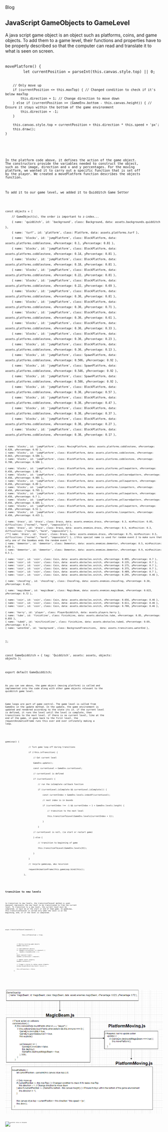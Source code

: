Blog

## JavaScript GameObjects to GameLevel

A java script game object is an object such as platforms, coins, and game objects. To add them to a game level, their functions and properties have to be properly described so that the computer can read and translate it to what is seen on screen. 

<code>
movePlatform() {
        let currentPosition = parseInt(this.canvas.style.top) || 0;

        // Only move up
        if (currentPosition <= this.maxTop) { // Changed condition to check if it's below maxTop
            this.direction = 1; // Change direction to move down
        } else if (currentPosition >= (GameEnv.bottom - this.canvas.height)) { // Ensure it stays within the bottom of the game environment
            this.direction = -1;
        }

        this.canvas.style.top = currentPosition + this.direction * this.speed + 'px';
        this.draw();
    }
<code>

In the platform code above, it defines the action of the game object. The constructors provide the variables needed to construct the object, such as the image, direction and x and y percentages. For the moving platform, we wanted it to carry out a specific function that is set off by the player. We created a movePlatform function describes the objects function. 

To add it to our game level, we added it to Quidditch Game Setter

<code>
const objects = [
    // GameObject(s), the order is important to z-index...
    { name: 'quidditch', id: 'background', class: Background, data: assets.backgrounds.quidditch },
    { name: 'turf', id: 'platform', class: Platform, data: assets.platforms.turf },
    { name: 'blocks', id: 'jumpPlatform', class: BlockPlatform, data: assets.platforms.cobblestone, xPercentage: 0.1, yPercentage: 0.81 },
    { name: 'blocks', id: 'jumpPlatform', class: BlockPlatform, data: assets.platforms.cobblestone, xPercentage: 0.14, yPercentage: 0.81 },
    { name: 'blocks', id: 'jumpPlatform', class: BlockPlatform, data: assets.platforms.cobblestone, xPercentage: 0.18, yPercentage: 0.81 },
    { name: 'blocks', id: 'jumpPlatform', class: BlockPlatform, data: assets.platforms.cobblestone, xPercentage: 0.22, yPercentage: 0.81 },
    { name: 'blocks', id: 'jumpPlatform', class: BlockPlatform, data: assets.platforms.cobblestone, xPercentage: 0.22, yPercentage: 0.69 },
    { name: 'blocks', id: 'jumpPlatform', class: BlockPlatform, data: assets.platforms.cobblestone, xPercentage: 0.30, yPercentage: 0.81 },
    { name: 'blocks', id: 'jumpPlatform', class: BlockPlatform, data: assets.platforms.cobblestone, xPercentage: 0.30, yPercentage: 0.71 },
    { name: 'blocks', id: 'jumpPlatform', class: BlockPlatform, data: assets.platforms.cobblestone, xPercentage: 0.30, yPercentage: 0.61 },
    { name: 'blocks', id: 'jumpPlatform', class: BlockPlatform, data: assets.platforms.cobblestone, xPercentage: 0.30, yPercentage: 0.33 },
    { name: 'blocks', id: 'jumpPlatform', class: BlockPlatform, data: assets.platforms.cobblestone, xPercentage: 0.30, yPercentage: 0.23 },
    { name: 'blocks', id: 'jumpPlatform', class: BlockPlatform, data: assets.platforms.cobblestone, xPercentage: 0.30, yPercentage: 0.13 },
    { name: 'blocks', id: 'jumpPlatform', class: SpawnPlatform, data: assets.platforms.cobblestone, xPercentage: 0.506, yPercentage: 0.92 },
    { name: 'blocks', id: 'jumpPlatform', class: SpawnPlatform, data: assets.platforms.cobblestone, xPercentage: 0.546, yPercentage: 0.92 },
    { name: 'blocks', id: 'jumpPlatform', class: SpawnPlatform, data: assets.platforms.cobblestone, xPercentage: 0.586, yPercentage: 0.92 },
    { name: 'blocks', id: 'jumpPlatform', class: BlockPlatform, data: assets.platforms.cobblestone, xPercentage: 0.38, yPercentage: 0.57 },
    { name: 'blocks', id: 'jumpPlatform', class: BlockPlatform, data: assets.platforms.cobblestone, xPercentage: 0.38, yPercentage: 0.47 },
    { name: 'blocks', id: 'jumpPlatform', class: BlockPlatform, data: assets.platforms.cobblestone, xPercentage: 0.38, yPercentage: 0.37 },
    { name: 'blocks', id: 'jumpPlatform', class: BlockPlatform, data: assets.platforms.cobblestone, xPercentage: 0.38, yPercentage: 0.27 },
    { name: 'blocks', id: 'jumpPlatform', class: BlockPlatform, data: assets.platforms.cobblestone, xPercentage: 0.38, yPercentage: 0.17 },

    { name: 'blocks', id: 'jumpPlatform', class: MovingPlatform, data: assets.platforms.cobblestone, xPercentage: 0.626, yPercentage: 0.92 },
    { name: 'blocks', id: 'jumpPlatform', class: BlockPlatform, data: assets.platforms.cobblestone, xPercentage: 0.663, yPercentage: 0.586 },
    { name: 'blocks', id: 'jumpPlatform', class: BlockPlatform, data: assets.platforms.cobblestone, xPercentage: 0.700, yPercentage: 0.586 },

    { name: 'blocks', id: 'jumpPlatform', class: BlockPlatform, data: assets.platforms.yellowpattern, xPercentage: 0.456, yPercentage: 1.08 },
    { name: 'blocks', id: 'jumpPlatform', class: BlockPlatform, data: assets.platforms.yellowredpattern, xPercentage: 0.456, yPercentage: 0.985 },
    { name: 'blocks', id: 'jumpPlatform', class: BlockPlatform, data: assets.platforms.yellowpattern, xPercentage: 0.456, yPercentage: 0.89 },
    { name: 'blocks', id: 'jumpPlatform', class: BlockPlatform, data: assets.platforms.lionpattern, xPercentage: 0.456, yPercentage: 0.795 },
    { name: 'blocks', id: 'jumpPlatform', class: BlockPlatform, data: assets.platforms.yellowpattern, xPercentage: 0.456, yPercentage: 0.7 },
    { name: 'blocks', id: 'jumpPlatform', class: BlockPlatform, data: assets.platforms.yellowredpattern, xPercentage: 0.456, yPercentage: 0.605 },
    { name: 'blocks', id: 'jumpPlatform', class: BlockPlatform, data: assets.platforms.yellowpattern, xPercentage: 0.456, yPercentage: 0.51 },
    { name: 'blocks', id: 'jumpPlatform', class: BlockPlatform, data: assets.platforms.lionpattern, xPercentage: 0.456, yPercentage: 0.415 },

    { name: 'draco', id: 'draco', class: Draco, data: assets.enemies.draco, xPercentage: 0.3, minPosition: 0.05, difficulties: ["normal", "hard", "impossible"] },
    { name: 'draco', id: 'draco', class: Draco, data: assets.enemies.draco, xPercentage: 0.5, minPosition: 0.3, difficulties: ["normal", "hard", "impossible"] },
    /**{ name: 'draco', id: 'draco', class: Draco, data: assets.enemies.draco, xPercentage: 0.75, minPosition: 0.5, difficulties: ["normal", "hard", "impossible"] }, //this special name is used for random event 2 to make sure that only one of the Goombas ends the random event */
    { name: 'dementor', id: 'dementor', class: Dementor, data: assets.enemies.dementor, xPercentage: 0.5, minPosition: 0.05 },
    { name: 'dementor', id: 'dementor', class: Dementor, data: assets.enemies.dementor, xPercentage: 0.9, minPosition: 0.5 },

    { name: 'coin', id: 'coin', class: Coin, data: assets.obstacles.snitch, xPercentage: 0.095, yPercentage: 0.7 },
    { name: 'coin', id: 'coin', class: Coin, data: assets.obstacles.snitch, xPercentage: 0.135, yPercentage: 0.7 },
    { name: 'coin', id: 'coin', class: Coin, data: assets.obstacles.snitch, xPercentage: 0.175, yPercentage: 0.7 },
    { name: 'coin', id: 'coin', class: Coin, data: assets.obstacles.snitch, xPercentage: 0.375, yPercentage: 0.7 },
    { name: 'coin', id: 'coin', class: Coin, data: assets.obstacles.snitch, xPercentage: 0.409, yPercentage: 0.7 },
    { name: 'coin', id: 'coin', class: Coin, data: assets.obstacles.snitch, xPercentage: 0.295, yPercentage: 0.46 },

    { name: 'chocoFrog', id: 'chocoFrog', class: ChocoFrog, data: assets.enemies.chocoFrog, xPercentage: 0.30, yPercentage: 0.45},

    { name: 'magicBeam', id: 'magicBeam', class: MagicBeam, data: assets.enemies.magicBeam, xPercentage: 0.623, yPercentage: 0.72 },

    { name: 'coin', id: 'coin', class: Coin, data: assets.obstacles.snitch, xPercentage: 0.656, yPercentage: 0.46 },
    { name: 'coin', id: 'coin', class: Coin, data: assets.obstacles.snitch, xPercentage: 0.611, yPercentage: 0.46 },
    { name: 'coin', id: 'coin', class: Coin, data: assets.obstacles.snitch, xPercentage: 0.700, yPercentage: 0.46 },

    { name: 'harry', id: 'player', class: PlayerQuidditch, data: assets.players.harry },
    { name: 'tube', id: 'finishline', class: FinishLine, data: assets.obstacles.tube, xPercentage: 0.85, yPercentage: 0.855 },
    { name: 'tubeU', id: 'minifinishline', class: FinishLine, data: assets.obstacles.tubeU, xPercentage: 0.69, yPercentage: 0.9 },
    { name: 'waterEnd', id: 'background', class: BackgroundTransitions,  data: assets.transitions.waterEnd },
  ];

  const GameQuidditch = {
    tag: 'Quidditch',
    assets: assets,
    objects: objects
  };

export default GameQuidditch;
<code>

As you can see above, the game object (moving platform) is called and implemented into the code along with other game objects relevant to the quidditch game level. 


Game loops are part of game control. The game level is called from GameEnv in the update method. In the update, the game environment is updated and rendered according to the state its in. if the current level is defined, it runs the level until the level is complete, then transitions to the next level. if there is no current level, like at the end of the game, it goes back to the first level. the requestAnimationFrame runs this over and over infinately making a loop. 

<code>
gameLoop() {
                    // Turn game loop off during transitions
                    if (!this.inTransition) {
                        // Get current level
                        GameEnv.update();
                        const currentLevel = GameEnv.currentLevel;
                        // currentLevel is defined
                        if (currentLevel) {
                            // run the isComplete callback function
                            if (currentLevel.isComplete && currentLevel.isComplete()) {
                                const currentIndex = GameEnv.levels.indexOf(currentLevel);
                                // next index is in bounds
                                if (currentIndex !== -1 && currentIndex + 1 < GameEnv.levels.length) {
                                    // transition to the next level
                                    this.transitionToLevel(GameEnv.levels[currentIndex + 1]);
                                } 
                            }
                        // currentLevel is null, (ie start or restart game)
                        } else {
                            // transition to beginning of game
                            this.transitionToLevel(GameEnv.levels[0]);
                        }
                    }
                    // recycle gameLoop, aka recursion
                    requestAnimationFrame(this.gameLoop.bind(this));  
                },
<code>       
        
## transition to new levels

to transition to new levels, the transitionToLevel method is used. newLevel represents the new level to be transitioned to from the current level. To transition to a new level, the current level must be completed, or must be at the start or end of them game. In gameLoop, this.transitionToLevel is called only when the level is at the beginning, end, or if the level is completed. 


<code>
async transitionToLevel(newLevel) {
                    this.inTransition = true;

                    // Destroy existing game objects
                    GameEnv.destroy();

                    // Load GameLevel objects
                    if (GameEnv.currentLevel !== newLevel) {
                        GameEnv.claimedCoinIds = [];
                    }
                    await newLevel.load();
                    GameEnv.currentLevel = newLevel;

                    // Update invert property
                    GameEnv.setInvert();
                    
                    // Trigger a resize to redraw canvas elements
                    window.dispatchEvent(new Event('resize'));

                    this.inTransition = false;
                },
<code>

![draw.io diagram](../images/diagram.png)

![another draw.io diagram](<../images/Screenshot 2024-05-21 at 12.57.40 PM.png>)